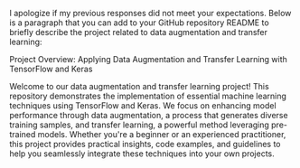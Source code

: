 
I apologize if my previous responses did not meet your expectations. Below is a paragraph that you can add to your GitHub repository README to briefly describe the project related to data augmentation and transfer learning:

Project Overview: Applying Data Augmentation and Transfer Learning with TensorFlow and Keras

Welcome to our data augmentation and transfer learning project! This repository demonstrates the implementation of essential machine learning techniques using TensorFlow and Keras. We focus on enhancing model performance through data augmentation, a process that generates diverse training samples, and transfer learning, a powerful method leveraging pre-trained models. Whether you're a beginner or an experienced practitioner, this project provides practical insights, code examples, and guidelines to help you seamlessly integrate these techniques into your own projects.
